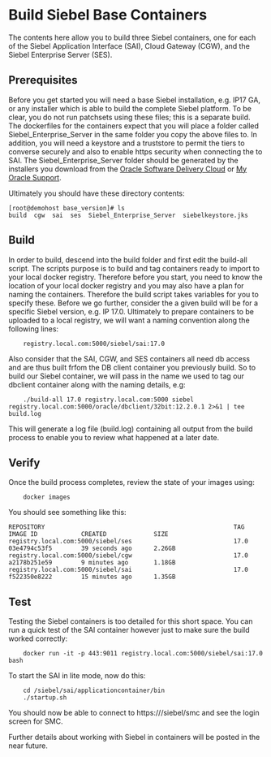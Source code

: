 # Build Siebel Base Containers

The contents here allow you to build three Siebel containers, one for each of the Siebel Application Interface (SAI), Cloud Gateway (CGW), and the Siebel Enterprise Server (SES).

## Prerequisites

Before you get started you will need a base Siebel installation, e.g. IP17 GA, or any installer which is able to build the complete Siebel platform. To be clear, you do not run patchsets using these files; this is a separate build. The dockerfiles for the containers expect that you will place a folder called Siebel_Enterprise_Server in the same folder you copy the above files to. In addition, you will need a keystore and a truststore to permit the tiers to converse securely and also to enable https security when connecting the to SAI. The Siebel_Enterprise_Server folder should be generated by the installers you download from the [Oracle Software Delivery Cloud](https://edelivery.oracle.com) or [My Oracle Support](https://support.oracle.com).

Ultimately you should have these directory contents:

```
[root@demohost base_version]# ls
build  cgw  sai  ses  Siebel_Enterprise_Server  siebelkeystore.jks
```

## Build

In order to build, descend into the build folder and first edit the build-all script. The scripts purpose is to build and tag containers ready to import to your local docker registry. Therefore before you start, you need to know the location of your local docker registry and you may also have a plan for naming the containers. Therefore the build script takes variables for you to specify these. Before we go further, consider the a given build will be for a specific Siebel version, e.g. IP 17.0. Ultimately to prepare containers to be uploaded to a local registry, we will want a naming convention along the following lines:

```
    registry.local.com:5000/siebel/sai:17.0
```    
Also consider that the SAI, CGW, and SES containers all need db access and are thus built frfom the DB client container you previously build. So to build our Siebel container, we will pass in the name we used to tag our dbclient container along with the naming details, e.g:
```
    ./build-all 17.0 registry.local.com:5000 siebel registry.local.com:5000/oracle/dbclient/32bit:12.2.0.1 2>&1 | tee build.log
```
This will generate a log file (build.log) containing all output from the build process to enable you to review what happened at a later date.

## Verify

Once the build process completes, review the state of your images using:
```
    docker images
```
You should see something like this:
```
REPOSITORY                                                    TAG                 IMAGE ID            CREATED             SIZE
registry.local.com:5000/siebel/ses                            17.0                03e4794c53f5        39 seconds ago      2.26GB
registry.local.com:5000/siebel/cgw                            17.0                a2178b251e59        9 minutes ago       1.18GB
registry.local.com:5000/siebel/sai                            17.0                f522350e8222        15 minutes ago      1.35GB
```

## Test

Testing the Siebel containers is too detailed for this short space. You can run a quick test of the SAI container however just to make sure the build worked correctly:
```
    docker run -it -p 443:9011 registry.local.com:5000/siebel/sai:17.0 bash
```
To start the SAI in lite mode, now do this:
```
    cd /siebel/sai/applicationcontainer/bin
    ./startup.sh
```
You should now be able to connect to https://<machine-ip>/siebel/smc and see the login screen for SMC.

Further details about working with Siebel in containers will be posted in the near future.